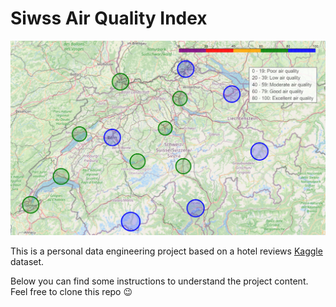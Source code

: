 # Siwss Air Quality Index

<p>
    <img src="/images/airquality.png"/>
</p>

This is a personal data engineering project based on a hotel reviews [Kaggle](https://www.kaggle.com/datasets/jiashenliu/515k-hotel-reviews-data-in-europe) dataset.

Below you can find some instructions to understand the project content. Feel free to clone this repo :wink:
